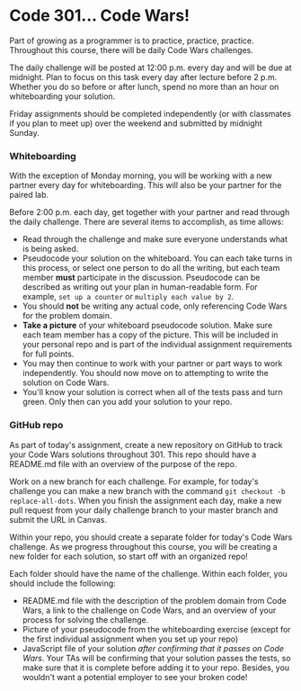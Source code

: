 # Code 301... Code Wars!

Part of growing as a programmer is to practice, practice, practice. Throughout this course, there will be daily Code Wars challenges.

The daily challenge will be posted at 12:00 p.m. every day and will be due at midnight. Plan to focus on this task every day after lecture before 2 p.m. Whether you do so before or after lunch, spend no more than an hour on whiteboarding your solution.

Friday assignments should be completed independently (or with classmates if you plan to meet up) over the weekend and submitted by midnight Sunday.

### Whiteboarding

With the exception of Monday morning, you will be working with a new partner every day for whiteboarding. This will also be your partner for the paired lab.

Before 2:00 p.m. each day, get together with your partner and read through the daily challenge. There are several items to accomplish, as time allows:

  - Read through the challenge and make sure everyone understands what is being asked.
  - Pseudocode your solution on the whiteboard. You can each take turns in this process, or select one person to do all the writing, but each team member **must** participate in the discussion. Pseudocode can be described as writing out your plan in human-readable form. For example, `set up a counter` or `multiply each value by 2`.
  - You should **not** be writing any actual code, only referencing Code Wars for the problem domain.
  - **Take a picture** of your whiteboard pseudocode solution. Make sure each team member has a copy of the picture. This will be included in your personal repo and is part of the individual assignment requirements for full points.
  - You may then continue to work with your partner or part ways to work independently. You should now move on to attempting to write the solution on Code Wars.
  - You'll know your solution is correct when all of the tests pass and turn green. Only then can you add your solution to your repo.

### GitHub repo

As part of today's assignment, create a new repository on GitHub to track your Code Wars solutions throughout 301. This repo should have a README.md file with an overview of the purpose of the repo.

Work on a new branch for each challenge. For example, for today's challenge you can make a new branch with the command `git checkout -b replace-all-dots`. When you finish the assignment each day, make a new pull request from your daily challenge branch to your master branch and submit the URL in Canvas.

Within your repo, you should create a separate folder for today's Code Wars challenge. As we progress throughout this course, you will be creating a new folder for each solution, so start off with an organized repo!

Each folder should have the name of the challenge. Within each folder, you should include the following:

  - README.md file with the description of the problem domain from Code Wars, a link to the challenge on Code Wars, and an overview of your process for solving the challenge.
  - Picture of your pseudocode from the whiteboarding exercise (except for the first individual assignment when you set up your repo)
  - JavaScript file of your solution *after confirming that it passes on Code Wars*. Your TAs will be confirming that your solution passes the tests, so make sure that it is complete before adding it to your repo. Besides, you wouldn't want a potential employer to see your broken code!
